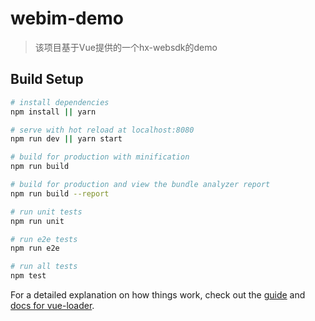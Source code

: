 # webim-demo

> 该项目基于Vue提供的一个hx-websdk的demo

## Build Setup

``` bash
# install dependencies
npm install || yarn

# serve with hot reload at localhost:8080
npm run dev || yarn start

# build for production with minification
npm run build

# build for production and view the bundle analyzer report
npm run build --report

# run unit tests
npm run unit

# run e2e tests
npm run e2e

# run all tests
npm test
```

For a detailed explanation on how things work, check out the [guide](http://vuejs-templates.github.io/webpack/) and [docs for vue-loader](http://vuejs.github.io/vue-loader).
